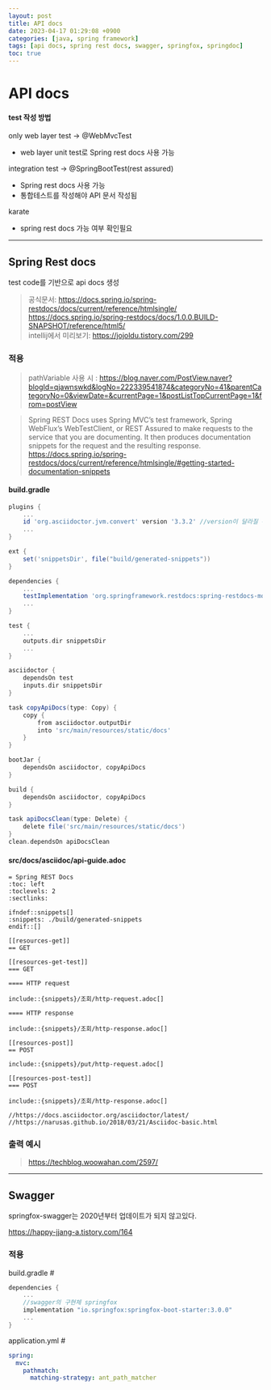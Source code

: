 ```yaml
---
layout: post
title: API docs
date: 2023-04-17 01:29:08 +0900
categories: [java, spring framework]
tags: [api docs, spring rest docs, swagger, springfox, springdoc]
toc: true
---
```

# API docs

#### test 작성 방법
only web layer test -> @WebMvcTest
- web layer unit test로 Spring rest docs 사용 가능

integration test -> @SpringBootTest(rest assured)
- Spring rest docs 사용 가능
- 통합테스트를 작성해야 API 문서 작성됨

karate
- spring rest docs 가능 여부 확인필요

***
## Spring Rest docs
test code를 기반으로 api docs 생성

> 공식문서: https://docs.spring.io/spring-restdocs/docs/current/reference/htmlsingle/<br>
> https://docs.spring.io/spring-restdocs/docs/1.0.0.BUILD-SNAPSHOT/reference/html5/<br>
> intellij에서 미리보기: https://jojoldu.tistory.com/299<br>

### 적용

> pathVariable 사용 시 : https://blog.naver.com/PostView.naver?blogId=qjawnswkd&logNo=222339541874&categoryNo=41&parentCategoryNo=0&viewDate=&currentPage=1&postListTopCurrentPage=1&from=postView


> Spring REST Docs uses Spring MVC’s test framework, Spring WebFlux’s WebTestClient, or REST Assured to make requests to the service that you are documenting. It then produces documentation snippets for the request and the resulting response.
> https://docs.spring.io/spring-restdocs/docs/current/reference/htmlsingle/#getting-started-documentation-snippets

#### build.gradle

```groovy
plugins {
    ...
    id 'org.asciidoctor.jvm.convert' version '3.3.2' //version이 달라질 수 있음
    ...
}

ext {
    set('snippetsDir', file("build/generated-snippets"))
}

dependencies {
    ...
    testImplementation 'org.springframework.restdocs:spring-restdocs-mockmvc'
    ...
}

test {
    ...
    outputs.dir snippetsDir
    ...
}

asciidoctor {
    dependsOn test
    inputs.dir snippetsDir
}

task copyApiDocs(type: Copy) {
    copy {
        from asciidoctor.outputDir
        into 'src/main/resources/static/docs'
    }
}

bootJar {
    dependsOn asciidoctor, copyApiDocs
}

build {
    dependsOn asciidoctor, copyApiDocs
}

task apiDocsClean(type: Delete) {
    delete file('src/main/resources/static/docs')
}
clean.dependsOn apiDocsClean
```

#### src/docs/asciidoc/api-guide.adoc

```adoc
= Spring REST Docs
:toc: left
:toclevels: 2
:sectlinks:

ifndef::snippets[]
:snippets: ./build/generated-snippets
endif::[]

[[resources-get]]
== GET

[[resources-get-test]]
=== GET

==== HTTP request

include::{snippets}/조회/http-request.adoc[]

==== HTTP response

include::{snippets}/조회/http-response.adoc[]

[[resources-post]]
== POST

include::{snippets}/put/http-request.adoc[]

[[resources-post-test]]
=== POST

include::{snippets}/조회/http-response.adoc[]

//https://docs.asciidoctor.org/asciidoctor/latest/
//https://narusas.github.io/2018/03/21/Asciidoc-basic.html
```

### 출력 예시
> https://techblog.woowahan.com/2597/

***
## Swagger
springfox-swagger는 2020년부터 업데이트가 되지 않고있다.

https://happy-jjang-a.tistory.com/164

### 적용
build.gradle #
```groovy
dependencies {
    ...
    //swagger의 구현체 springfox
    implementation "io.springfox:springfox-boot-starter:3.0.0"
    ...
}
```
application.yml #
```yml
spring:
  mvc:
    pathmatch:
      matching-strategy: ant_path_matcher
```